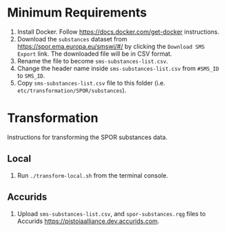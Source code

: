 # Minimum Requirements

1. Install Docker. Follow https://docs.docker.com/get-docker instructions.
1. Download the `substances` dataset from https://spor.ema.europa.eu/smswi/#/ by clicking the `Download SMS Export` link. The downloaded file will be in CSV format.
1. Rename the file to become `sms-substances-list.csv`.
1. Change the header name inside `sms-substances-list.csv` from `#SMS_ID` to `SMS_ID`.
1. Copy `sms-substances-list.csv` file to this folder (i.e. `etc/transformation/SPOR/substances`).

# Transformation

Instructions for transforming the SPOR substances data.

## Local

1. Run `./transform-local.sh` from the terminal console.

## Accurids

1. Upload `sms-substances-list.csv`, and `spor-substances.rqg` files to Accurids https://pistoiaalliance.dev.accurids.com.
